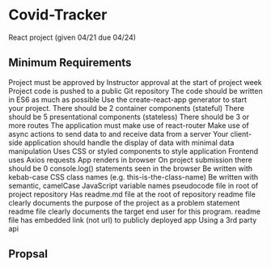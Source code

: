 # Covid-Tracker
React project (given 04/21 due 04/24)

## Minimum Requirements 
Project must be approved by Instructor approval at the start of project week
Project code is pushed to a public Git repository
The code should be written in ES6 as much as possible
Use the create-react-app generator to start your project.
There should be 2 container components (stateful)
There should be 5 presentational components (stateless)
There should be 3 or more routes
The application must make use of react-router
Make use of async actions to send data to and receive data from a server
Your client-side application should handle the display of data with minimal data manipulation
 Uses CSS or styled components to style application
 Frontend uses Axios requests 
 App renders in browser
On project submission there should be 0 console.log() statements seen in the browser
Be written with kebab-case CSS class names (e.g. this-is-the-class-name)
Be written with semantic, camelCase JavaScript variable names
pseudocode file in root of project repository
 Has readme.md file at the root of repository
 readme file clearly documents the purpose of the project as a problem statement
 readme file clearly documents the target end user for this program.
 readme file has embedded link (not url) to publicly deployed app
Using a 3rd party api

## Propsal 
